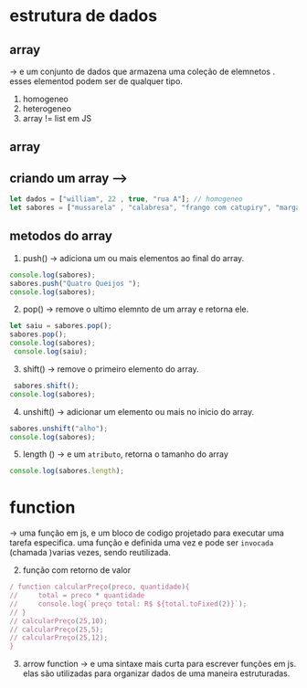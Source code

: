 # estrutura de dados 
## array
-> e um conjunto de dados que armazena uma coleção de elemnetos .
esses elementod podem ser de qualquer tipo.
1. homogeneo
2. heterogeneo
3. array != list em JS

## array 
## criando um array -->
``` javascript 
let dados = ["william", 22 , true, "rua A"]; // homogeneo
let sabores = ["mussarela" , "calabresa", "frango com catupiry", "margarita", "portuguesa" ]; //hoterogeneo
```

## metodos do array 
1. push() -> adiciona um ou mais elementos ao final do array.
``` javascript 
console.log(sabores);
sabores.push("Quatro Queijos ");
console.log(sabores);
```
2. pop() -> remove o ultimo elemnto de um array e retorna ele.
``` javascript
let saiu = sabores.pop();
sabores.pop();
console.log(sabores);
 console.log(saiu);
 ```

3. shift() -> remove o primeiro elemento do array.
``` javascript
 sabores.shift();
console.log(sabores);
 ```

4. unshift() -> adicionar um elemento ou mais no inicio do array.
``` javascript
sabores.unshift("alho");
console.log(sabores);
 ```

5. length () -> e um `atributo`, retorna o tamanho do array
``` javascript
console.log(sabores.length);
```

# function
-> uma função em js, e um bloco de codigo projetado para executar uma tarefa especifica.
 uma função e definida uma vez e pode ser ``invocada`` (chamada )varias vezes, sendo reutilizada.


<!-- # function  -->
<!-- ## criando  funções - parametros argumentos.
 1. função basica
 A. função sem parametros  -->


 2. função com retorno de valor
 ```javascript
 / function calcularPreço(preco, quantidade){
//     total = preco * quantidade 
//     console.log(`preço total: R$ ${total.toFixed(2)}`);
// }
// calcularPreço(25,10);
// calcularPreço(25,5);
// calcularPreço(25,12);
 }
```

3. arrow function 
-> e uma sintaxe mais curta para escrever funções em js.
elas são utilizadas para organizar dados de uma maneira estruturadas.
